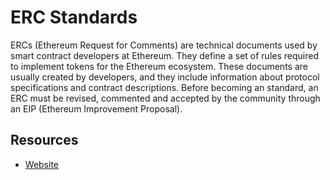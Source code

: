 # ERC Standards

ERCs \(Ethereum Request for Comments\) are technical documents used by smart contract developers at Ethereum. They define a set of rules required to implement tokens for the Ethereum ecosystem. These documents are usually created by developers, and they include information about protocol specifications and contract descriptions. Before becoming an standard, an ERC must be revised, commented and accepted by the community through an EIP \(Ethereum Improvement Proposal\).

## Resources
* [Website](https://eips.ethereum.org/erc)
